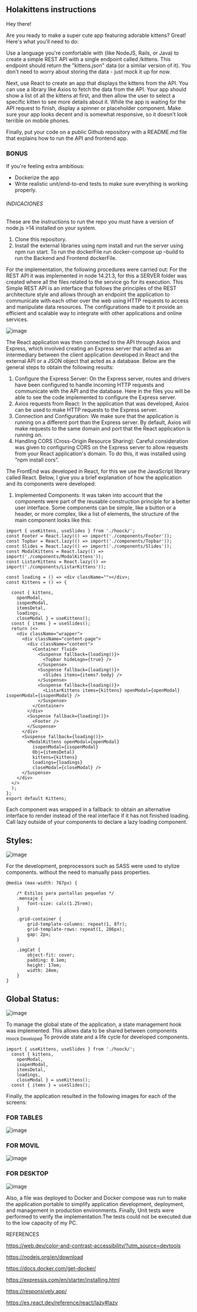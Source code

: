 ## Holakittens instructions

Hey there!

Are you ready to make a super cute app featuring adorable kittens? Great! Here's what you'll need to do:

Use a language you're comfortable with (like NodeJS, Rails, or Java) to create a simple REST API with a single endpoint called /kittens. This endpoint should return the "kittens.json" data (or a similar version of it). You don't need to worry about storing the data - just mock it up for now.

Next, use React to create an app that displays the kittens from the API. You can use a library like Axios to fetch the data from the API. Your app should show a list of all the kittens at first, and then allow the user to select a specific kitten to see more details about it. While the app is waiting for the API request to finish, display a spinner or placeholder component. Make sure your app looks decent and is somewhat responsive, so it doesn't look terrible on mobile phones.

Finally, put your code on a public Github repository with a README.md file that explains how to run the API and frontend app.

### BONUS
If you're feeling extra ambitious:
-   Dockerize the app
-   Write realistic unit/end-to-end tests to make sure everything is working properly.

######  INDICACIONES  ###
These are the instructions to run the repo you must have a version of node.js >14 installed on your system.
1. Clone this repository.
2. Install the external libraries using npm install and run the server using npm run start.
To run the dockerFile run docker-compose up –build to run the Backend and Frontend dockerFile.

For the implementation, the following procedures were carried out: For the REST API it was implemented in node 14.21.3, for this a SERVER folder was created where all the files related to the service go for its execution. This Simple REST API is an interface that follows the principles of the REST architecture style and allows through an endpoint the application to communicate with each other over the web using HTTP requests to access and manipulate data resources. The configurations made to it provide an efficient and scalable way to integrate with other applications and online services.

![image](https://github.com/hepintoAvila/FrontendDevHolafly/assets/142340366/5954b17f-6c73-4897-854b-fcc21f729923)

 The React application was then connected to the API through Axios and Express, which involved creating an Express server that acted as an intermediary between the client application developed in React and the external API or a JSON object that acted as a database. Below are the general steps to obtain the following results:
1.	Configure the Express Server: On the Express server, routes and drivers have been configured to handle incoming HTTP requests and communicate with the API and the database. Here in the files you will be able to see the code implemented to configure the Express server.
2.	Axios requests from React: In the application that was developed, Axios can be used to make HTTP requests to the Express server.
3.	Connection and Configuration: We make sure that the application is running on a different port than the Express server. By default, Axios will make requests to the same domain and port that the React application is running on.
4.	Handling CORS (Cross-Origin Resource Sharing): Careful consideration was given to configuring CORS on the Express server to allow requests from your React application's domain. To do this, it was installed using “npm install cors”.

The FrontEnd was developed in React, for this we use the JavaScript library called React. Below, I give you a brief explanation of how the application and its components were developed:

1. Implemented Components:
It was taken into account that the components were part of the reusable construction principle for a better user interface. Some components can be simple, like a button or a header, or more complex, like a list of elements, the structure of the main component looks like this:

```react
import { useKittens, useSlides } from './hoock/';
const Footer = React.lazy(() => import('./components/Footer'));
const Topbar = React.lazy(() => import('./components/Topbar'));
const Slides = React.lazy(() => import('./components/Slides'));
const ModalKittens = React.lazy(() => import('./components/ModalKittens'));
const ListarKittens = React.lazy(() => import('./components/ListarKittens'));

const loading = () => <div className=""></div>;
const Kittens = () => {

  const { kittens,
    openModal,
    isopenModal,
    itemsDetal,
    loadings,
    closeModal } = useKittens();
  const { items } = useSlides();
  return (<>
    <div className="wrapper">
      <div className="content-page">
        <div className="content">
          <Container fluid>
            <Suspense fallback={loading()}>
              <Topbar hideLogo={true} />
            </Suspense>
            <Suspense fallback={loading()}>
              <Slides items={items?.body} />
            </Suspense>
            <Suspense fallback={loading()}>
              <ListarKittens items={kittens} openModal={openModal} isopenModal={isopenModal} />
            </Suspense>
          </Container>
        </div>
        <Suspense fallback={loading()}>
          <Footer />
        </Suspense>
      </div>
      <Suspense fallback={loading()}>
        <ModalKittens openModal={openModal}
          isopenModal={isopenModal}
          Obj={itemsDetal}
          kittens={kittens}
          loadings={loadings}
          closeModal={closeModal} />
      </Suspense>
    </div>
  </>
  );
};
export default Kittens;
```
Each component was wrapped in a fallback: to obtain an alternative interface to render instead of the real interface if it has not finished loading. Call lazy outside of your components to declare a lazy loading component.

## Styles:

![image](https://github.com/hepintoAvila/FrontendDevHolafly/assets/142340366/c882721c-9746-42e0-b0c0-7439a8482145)

For the development, preprocessors such as SASS were used to stylize components.
without the need to manually pass properties.
```
@media (max-width: 767px) {

    /* Estilos para pantallas pequeñas */
    .mensaje {
        font-size: calc(1.25rem);
    }

    .grid-container {
        grid-template-columns: repeat(1, 8fr);
        grid-template-rows: repeat(1, 286px);
        gap: 2px;
    }

    .imgCat {
        object-fit: cover;
        padding: 0.1em;
        height: 17em;
        width: 24em;
    }
}
```
## Global Status:

![image](https://github.com/hepintoAvila/FrontendDevHolafly/assets/142340366/5cbca5fe-854d-4aac-aaa0-770001db00da)

To manage the global state of the application, a state management hook was implemented. This allows data to be shared between components 
<sub> Hoock Developed</sub>
To provide state and a life cycle for developed components.
```
import { useKittens, useSlides } from './hoock/';
  const { kittens,
    openModal,
    isopenModal,
    itemsDetal,
    loadings,
    closeModal } = useKittens();
  const { items } = useSlides();
 ```

Finally, the application resulted in the following images for each of the screens:

### FOR TABLES
![image](https://github.com/hepintoAvila/FrontendDevHolafly/assets/142340366/aba1c332-b359-4d86-892a-bf4f528c16d6)

### FOR MOVIL
![image](https://github.com/hepintoAvila/FrontendDevHolafly/assets/142340366/0f7974e0-33e6-4811-8374-6db0cb3d42e6)

### FOR DESKTOP
![image](https://github.com/hepintoAvila/FrontendDevHolafly/assets/142340366/4020516a-be5f-435d-a137-52db5a396fae)

Also, a file was deployed to Docker and Docker compose was run to make the application portable to simplify application development, deployment, and management in production environments.
Finally, Unit tests were performed to verify the implementation.The tests could not be executed due to the low capacity of my PC.


REFERENCES

https://web.dev/color-and-contrast-accessibility/?utm_source=devtools

https://nodejs.org/en/download

https://docs.docker.com/get-docker/

https://expressjs.com/en/starter/installing.html

https://responsively.app/

https://es.react.dev/reference/react/lazy#lazy




